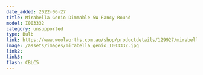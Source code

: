 ```yaml
---
date_added: 2022-06-27
title: Mirabella Genio Dimmable 5W Fancy Round 
model: I003332
category: unsupported
type: Bulb
link: https://www.woolworths.com.au/shop/productdetails/129927/mirabella-genio-wifi-dimmable-5w-led-round-bayonet-cap
image: /assets/images/mirabella_genio_I003332.jpg
link2: 
link3: 
flash: CBLC5
---
```

